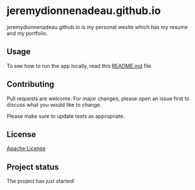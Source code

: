 # jeremydionnenadeau.github.io

jeremydionnenadeau.github.io is my personal wesite which has my resume and my portfolio.

## Usage

To see how to run the app locally, read this [README.md](./my-app/README.md) file.

## Contributing

Pull requests are welcome. For major changes, please open an issue first
to discuss what you would like to change.

Please make sure to update tests as appropriate.

## License

[Apache License](./LICENSE)

## Project status

The project has just started!
